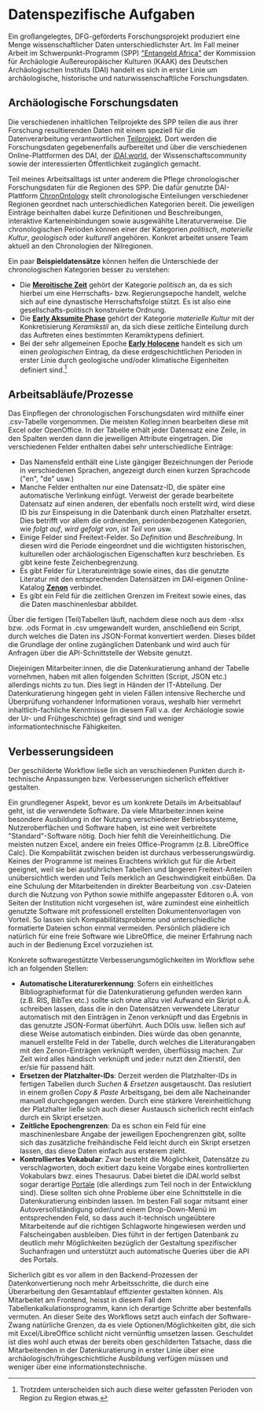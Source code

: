# Datenspezifische Aufgaben

Ein großangelegtes, DFG-geförderts Forschungsprojekt produziert eine Menge wissenschaftlicher Daten unterschiedlichster Art. Im Fall meiner Arbeit im Schwerpunkt-Programm (SPP) ["Entangeld Africa"](https://www.dainst.blog/entangled-africa/en/home/) der Kommission für Archäologie Außereuropäischer Kulturen (KAAK) des Deutschen Archäologischen Instituts (DAI) handelt es sich in erster Linie um archäologische, historische und naturwissenschaftliche Forschungsdaten.

## Archäologische Forschungsdaten
Die verschiedenen inhaltlichen Teilprojekte des SPP teilen die aus ihrer Forschung resultierenden Daten mit einem speziell für die Datenverarbeitung verantwortlichen [Teilprojekt](https://www.dainst.blog/entangled-africa/en/p11-data-management-en/). Dort werden die Forschungsdaten gegebenenfalls aufbereitet und über die verschiedenen Online-Plattformen des DAI, der [iDAI.world](https://idai.world/), der Wissenschaftscommunity sowie der interessierten Öffentlichkeit zugänglich gemacht.

Teil meines Arbeitsalltags ist unter anderem die Pflege chronologischer Forschungsdaten für die Regionen des SPP. Die dafür genutzte DAI-Plattform [ChronOntology](https://chronontology.dainst.org/) stellt chronologische Einteilungen verschiedener Regionen geordnet nach unterschiedlichen Kategorien bereit. Die jeweiligen Einträge beinhalten dabei kurze Definitionen und Beschreibungen, interaktive Karteneinbindungen sowie ausgewählte Literaturverweise. Die chronologischen Perioden können einer der Kategorien *politisch*, *materielle Kultur*, *geologisch* oder *kulturell* angehören. Konkret arbeitet unsere Team aktuell an den Chronologien der Nilregionen.

Ein paar **Beispieldatensätze** können helfen die Unterschiede der chronologischen Kategorien besser zu verstehen:

- Die [**Meroitische Zeit**]( http://chronontology.dainst.org/period/jm3xupRlfnKp ) gehört der Kategorie *politisch* an, da es sich hierbei um eine Herrschafts- bzw. Regierungsepoche handelt, welche sich auf eine dynastische Herrschaftsfolge stützt. Es ist also eine gesellschafts-politisch konstruierte Ordnung.
- Die [**Early Aksumite Phase**]( http://chronontology.dainst.org/period/WduFs7QqO0FA ) gehört der Kategorie *materielle Kultur* mit der Konkretisierung *Keramikstil* an, da sich diese zeitliche Einteilung durch das Auftreten eines bestimmten Keramiktypens definiert.
- Bei der sehr allgemeinen Epoche [**Early Holocene**]( http://chronontology.dainst.org/period/iFSXg6L89xVF ) handelt es sich um einen *geologischen* Eintrag, da diese erdgeschichtlichen Perioden in erster Linie durch geologische und/oder klimatische Eigenheiten definiert sind.[^1]


## Arbeitsabläufe/Prozesse
Das Einpflegen der chronologischen Forschungsdaten wird mithilfe einer .csv-Tabelle vorgenommen. Die meisten Kolleg:innen bearbeiten diese mit Excel oder OpenOffice. In der Tabelle erhält jeder Datensatz eine Zeile, in den Spalten werden dann die jeweiligen Attribute eingetragen. Die verschiedenen Felder enthalten dabei sehr unterschiedliche Einträge:

- Das Namensfeld enthält eine Liste gängiger Bezeichnungen der Periode in verschiedenen Sprachen, angezeigt durch einen kurzen Sprachcode ("en", "de" usw.) 
- Manche Felder enthalten nur eine Datensatz-ID, die später eine automatische Verlinkung einfügt. Verweist der gerade bearbeitete Datensatz auf einen anderen, der ebenfalls noch erstellt wird, wird diese ID bis zur Einspeisung in die Datenbank durch einen Platzhalter ersetzt. Dies betrifft vor allem die ordnenden, periodenbezogenen Kategorien, wie *folgt auf*, *wird gefolgt von*, *ist Teil von* usw.
- Einige Felder sind Freitext-Felder. So *Definition* und *Beschreibung*. In diesen wird die Periode eingeordnet und die wichtigsten historischen, kulturellen oder archäologischen Eigenschaften kurz beschrieben. Es gibt keine feste Zeichenbegrenzung.
- Es gibt Felder für Literatureinträge sowie eines, das die genutzte Literatur mit den entsprechenden Datensätzen im DAI-eigenen Online-Katalog [**Zenon**](https://zenon.dainst.org/) verbindet.
- Es gibt ein Feld für die zeitlichen Grenzen im Freitext sowie eines, das die Daten maschinenlesbar abbildet.

Über die fertigen (Teil)Tabellen läuft, nachdem diese noch aus dem -xlsx bzw. .ods Format in .csv umgewandelt wurden, anschließend ein Script, durch welches die Daten ins JSON-Format konvertiert werden. Dieses bildet die Grundlage der online zugänglichen Datenbank und wird auch für Anfragen über die API-Schnittstelle der Website genutzt.

Diejeinigen Mitarbeiter:innen, die die Datenkuratierung anhand der Tabelle vornehmen, haben mit allen folgenden Schritten (Script, JSON etc.) allerdings nichts zu tun. Dies liegt in Händen der IT-Abteilung. Der Datenkuratierung hingegen geht in vielen Fällen intensive Recherche und Überprüfung vorhandener Informationen voraus, weshalb hier vermehrt inhaltlich-fachliche Kenntnisse (in diesem Fall v.a. der Archäologie sowie der Ur- und Frühgeschichte) gefragt sind und weniger informationtechnische Fähigkeiten.

## Verbesserungsideen
Der geschilderte Workflow ließe sich an verschiedenen Punkten durch it-technische Anpassungen bzw. Verbesserungen sicherlich effektiver gestalten.

Ein grundlegener Aspekt, bevor es um konkrete Details im Arbeitsablauf geht, ist die verwendete Software. Da viele Mitarbeiter:innen keine besondere Ausbildung in der Nutzung verschiedener Betriebssysteme, Nutzeroberflächen und Software haben, ist eine weit verbreitete "Standard"-Software nötig. Doch hier fehlt die Vereinheitlichung. Die meisten nutzen Excel, andere ein freies Office-Programm (z.B. LibreOffice Calc). Die Kompabilität zwischen beiden ist durchaus verbesserungswürdig. Keines der Programme ist meines Erachtens wirklich gut für die Arbeit geeignet, weil sie bei ausführlichen Tabellen und längeren Freitext-Anteilen unübersichtlich werden und Teils merklich an Geschwindigkeit einbüßen. Da eine Schulung der Mitarbeitenden in direkter Bearbeitung von .csv-Dateien durch die Nutzung von Python sowie mithilfe angepasster Editoren o.Ä. von Seiten der Institution nicht vorgesehen ist, wäre zumindest eine einheitlich genutzte Software mit professionell erstellten Dokumentenvorlagen von Vorteil. So lassen sich Kompabilitätsprobleme und unterschiedliche formatierte Dateien schon einmal vermeiden. Persönlich plädiere ich natürlich für eine freie Software wie LibreOffice, die meiner Erfahrung nach auch in der Bedienung Excel vorzuziehen ist.

Konkrete softwaregestützte Verbesserungsmöglichkeiten im Workflow sehe ich an folgenden Stellen:

- **Automatische Literaturerkennung**: Sofern ein einheitliches Bibliographieformat für die Datenkuratierung gefunden werden kann (z.B. RIS, BibTex etc.) sollte sich ohne allzu viel Aufwand ein Skript o.Ä. schreiben lassen, dass die in den Datensätzen verwendete Literatur automatisch mit den Einträgen in Zenon verknüpft und das Ergebnis in das genutzte JSON-Format überführt. Auch DOIs usw. ließen sich auf diese Weise automatisch einbinden. Dies würde das oben genannte, manuell erstellte Feld in der Tabelle, durch welches die Literaturangaben mit den Zenon-Einträgen verknüpft werden, überflüssig machen. Zur Zeit wird alles händisch verknüpft und jede:r nutzt den Zitierstil, den er/sie für passend hält.
- **Ersetzen der Platzhalter-IDs**: Derzeit werden die Platzhalter-IDs in fertigen Tabellen durch *Suchen & Ersetzen* ausgetauscht. Das reslutiert in einem großen *Copy & Paste* Arbeitsgang, bei dem alle Nacheinander manuell durchgegangen werden. Durch eine stärkere Vereinheitlichung der Platzhalter ließe sich auch dieser Austausch sicherlich recht einfach durch ein Skript ersetzen.
- **Zeitliche Epochengrenzen**: Da es schon ein Feld für eine maschinenlesbare Angabe der jeweiligen Epochengrenzen gibt, sollte sich das zusätzliche freihändische Feld leicht durch ein Skript ersetzen lassen, das diese Daten einfach aus ersterem zieht.
- **Kontrolliertes Vokabular**: Zwar besteht die Möglichkeit, Datensätze zu verschlagworten, doch exitiert dazu keine Vorgabe eines kontrollierten Vokabulars bwz. eines Thesaurus. Dabei bietet die iDAI.world selbst sogar derartige [Portale](http://thesauri.dainst.org/de.html) (die allerdings zum Teil noch in der Entwicklung sind). Diese sollten sich ohne Probleme über eine Schnittstelle in die Datenkuratierung einbinden lassen. Im besten Fall sogar mitsamt einer Autoversollständigung oder/und einem Drop-Down-Menü im entsprechenden Feld, so dass auch it-technisch ungeübtere Mitarbeitende auf die richtigen Schlagworte hingewiesen werden und Falscheingaben ausbleiben. Dies führt in der fertigen Datenbank zu deutlich mehr Möglichkeiten bezüglich der Gestaltung spezifischer Suchanfragen und unterstützt auch automatische Queries über die API des Portals.

Sicherlich gibt es vor allem in den Backend-Prozessen der Datenkonvertierung noch mehr Arbeitsschritte, die durch eine Überarbeitung den Gesamtablauf effizienter gestalten können. Als Mitarbeitet am Frontend, heisst in diesem Fall dem Tabellenkalkulationsprogramm, kann ich derartige Schritte aber bestenfalls vermuten. An dieser Seite des Workflows setzt auch einfach der Software-Zwang natürliche Grenzen, da es viele Optionen/Möglichkeiten gibt, die sich mit Excel/LibreOffice schlicht nicht vernünftig umsetzen lassen. Geschuldet ist dies wohl auch etwas der bereits oben geschilderten Tatsache, dass die Mitarbeitenden in der Datenkuratierung in erster Linie über eine archäologisch/frühgeschichtliche Ausbildung verfügen müssen und weniger über eine informationstechnische.

[^1]: Trotzdem unterscheiden sich auch diese weiter gefassten Perioden von Region zu Region etwas.
